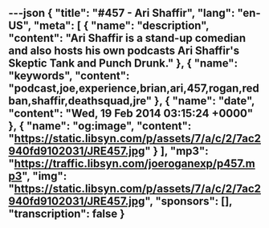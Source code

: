 ---json
{
  "title": "#457 - Ari Shaffir",
  "lang": "en-US",
  "meta": [
    {
      "name": "description",
      "content": "Ari Shaffir is a stand-up comedian and also hosts his own podcasts Ari Shaffir's Skeptic Tank and Punch Drunk."
    },
    {
      "name": "keywords",
      "content": "podcast,joe,experience,brian,ari,457,rogan,redban,shaffir,deathsquad,jre"
    },
    {
      "name": "date",
      "content": "Wed, 19 Feb 2014 03:15:24 +0000"
    },
    {
      "name": "og:image",
      "content": "https://static.libsyn.com/p/assets/7/a/c/2/7ac2940fd9102031/JRE457.jpg"
    }
  ],
  "mp3": "https://traffic.libsyn.com/joeroganexp/p457.mp3",
  "img": "https://static.libsyn.com/p/assets/7/a/c/2/7ac2940fd9102031/JRE457.jpg",
  "sponsors": [],
  "transcription": false
}
---
<episode-header />

<timemark seconds="0" />

<transcribe-call-to-action />

<episode-footer />